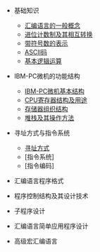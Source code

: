* 基础知识
    * [汇编语言的一般概念](md/汇编语言的一般概念.md)
    * [进位计数制及其相互转换](md/进位计数制及其相互转换.md)
    * [带符号数的表示](md/带符号数的表示.md)
    * [ASCII码](md/ASCII码.md)
    * [基本逻辑运算](md/基本逻辑运算.md)

* IBM-PC微机的功能结构
    * [IBM-PC微机基本结构](md/IBM-PC微机基本结构.md)
    * [CPU寄存器结构及用途](md/CPU寄存器结构及用途.md)
    * [存储器组织结构](md/存储器组织结构.md)
    * [堆栈及其操作方法](md/堆栈及其操作方法.md)

* 寻址方式与指令系统
    * [寻址方式](md/寻址方式.md)
    * [指令系统]
    * [指令编码]

* 汇编语言程序格式

* 程序控制结构及其设计技术

* 子程序设计

* 汇编语言简单应用程序设计

* 高级宏汇编语言